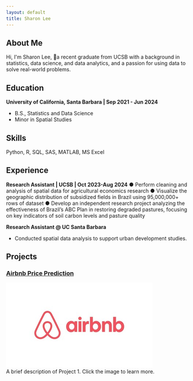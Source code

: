 ```yaml
---
layout: default
title: Sharon Lee
---
```


## About Me
Hi, I'm Sharon Lee, a recent graduate from UCSB with a background in statistics, data science, and data analytics, and a passion for using data to solve real-world problems.

## Education
**University of California, Santa Barbara | Sep 2021 - Jun 2024**
- B.S., Statistics and Data Science
- Minor in Spatial Studies

## Skills
Python, R, SQL, SAS, MATLAB, MS Excel

## Experience
**Research Assistant | UCSB | Oct 2023-Aug 2024**
● Perform cleaning and analysis of spatial data for agricultural economics research
● Visualize the geographic distribution of subsidized fields in Brazil using 95,000,000+ rows of dataset
● Develop an independent research project analyzing the effectiveness of Brazil’s ABC Plan in restoring degraded
pastures, focusing on key indicators of soil carbon levels and pasture quality

**Research Assistant @ UC Santa Barbara**  
- Conducted spatial data analysis to support urban development studies.

## Projects
### [Airbnb Price Prediction](project1.md)
![Project 1 Image](images/Airbnb_Logo.jpg)  
A brief description of Project 1. Click the image to learn more.
